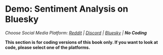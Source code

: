# Demo: Sentiment Analysis on Bluesky
_Choose Social Media Platform: <a href='../../../reddit/ch08_data_mining/06_sentiment_analysis/03_demo_sentiment.html'>Reddit</a> | <a href='../../../discord/ch08_data_mining/06_sentiment_analysis/03_demo_sentiment.html'>Discord</a> | <a href='../../../bsky/ch08_data_mining/06_sentiment_analysis/03_demo_sentiment.html'>Bluesky</a> | __No Coding___

__This section is for coding versions of this book only. If you want to look at code, please select one of the platforms.__